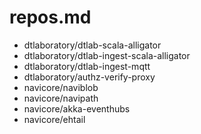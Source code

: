 # repos.md
- dtlaboratory/dtlab-scala-alligator
- dtlaboratory/dtlab-ingest-scala-alligator
- dtlaboratory/dtlab-ingest-mqtt
- dtlaboratory/authz-verify-proxy
- navicore/naviblob
- navicore/navipath
- navicore/akka-eventhubs
- navicore/ehtail
